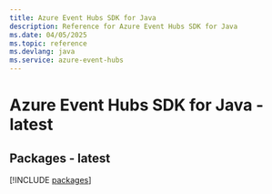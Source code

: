 ```yaml
---
title: Azure Event Hubs SDK for Java
description: Reference for Azure Event Hubs SDK for Java
ms.date: 04/05/2025
ms.topic: reference
ms.devlang: java
ms.service: azure-event-hubs
---
```

# Azure Event Hubs SDK for Java - latest
## Packages - latest
[!INCLUDE [packages](event-hubs-index.md)]